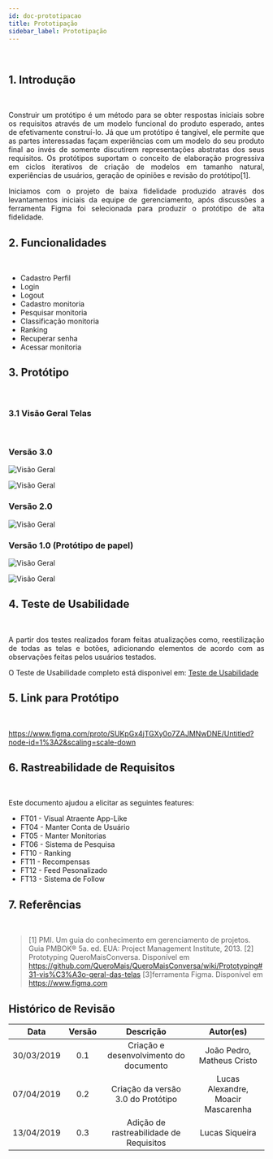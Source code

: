 ```yaml
---
id: doc-prototipacao
title: Prototipação
sidebar_label: Prototipação
---
```



<br>

## 1. Introdução

<br>

<p align="justify">Construir um protótipo é um método para se obter respostas iniciais sobre os requisitos através de um modelo funcional do produto esperado, antes de efetivamente construí-lo. Já que um protótipo é tangível, ele permite que as partes interessadas façam experiências com um modelo do seu produto final ao invés de somente discutirem representações abstratas dos seus requisitos. Os protótipos suportam o conceito de elaboração progressiva em ciclos iterativos de criação de modelos em tamanho natural, experiências de usuários, geração de opiniões e revisão do protótipo[1].
</p>
<p align="justify">
Iniciamos com o projeto de baixa fidelidade produzido através dos levantamentos iniciais da equipe de gerenciamento, após discussões a ferramenta Figma foi selecionada para produzir o protótipo de alta fidelidade.


</p>

## 2. Funcionalidades

<br>

- Cadastro Perfil
- Login
- Logout
- Cadastro monitoria
- Pesquisar monitoria
- Classificação monitoria
- Ranking
- Recuperar senha
- Acessar monitoria

## 3. Protótipo

<br>

### 3.1 Visão Geral Telas

<br>

### Versão 3.0

![Visão Geral](assets/visao-geral1-prototipo2.png)

![Visão Geral](assets/visao-geral2-prototipo2.png)

### Versão 2.0

![Visão Geral](assets/todas-as-telas.png)

### Versão 1.0 (Protótipo de papel)

![Visão Geral](assets/prototipo-papel1.jpeg)

![Visão Geral](assets/prototipo-papel2.jpeg)


## 4. Teste de Usabilidade

<br>

<p align="justify">
A partir dos testes realizados foram feitas atualizações como, reestilização de todas as telas e botões, adicionando elementos de acordo com as observações feitas pelos usuários testados.

O Teste de Usabilidade completo está disponivel em: [Teste de Usabilidade](doc-usabilidade)
</p>


## 5. Link para Protótipo

<br>

https://www.figma.com/proto/SUKpGx4jTGXy0o7ZAJMNwDNE/Untitled?node-id=1%3A2&scaling=scale-down

## 6. Rastreabilidade de Requisitos

<br>

Este documento ajudou a elicitar as seguintes features:

* FT01 - Visual Atraente App-Like
* FT04 - Manter Conta de Usuário
* FT05 - Manter Monitorias
* FT06 - Sistema de Pesquisa
* FT10 - Ranking
* FT11 - Recompensas
* FT12 - Feed Pesonalizado
* FT13 - Sistema de Follow

## 7. Referências

<br>

>[1] PMI. Um guia do conhecimento em gerenciamento de projetos. Guia PMBOK® 5a. ed. EUA: Project Management Institute, 2013.
>[2] Prototyping QueroMaisConversa. Disponível em https://github.com/QueroMais/QueroMaisConversa/wiki/Prototyping#31-vis%C3%A3o-geral-das-telas
>[3]ferramenta Figma. Disponível em https://www.figma.com

## Histórico de Revisão
| Data | Versão | Descrição | Autor(es) |
|:--:|:--:|:--:|:--:|
| 30/03/2019 | 0.1 | Criação e desenvolvimento do documento | João Pedro, Matheus Cristo | 
| 07/04/2019 | 0.2 | Criação da versão 3.0 do Protótipo | Lucas Alexandre, Moacir Mascarenha |
| 13/04/2019 | 0.3 | Adição de rastreabilidade de Requisitos | Lucas Siqueira |



